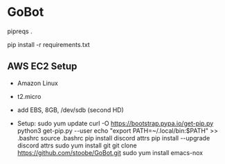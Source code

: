 # GoBot

pipreqs .

pip install -r requirements.txt


## AWS EC2 Setup
* Amazon Linux
* t2.micro
* add EBS, 8GB, /dev/sdb (second HD)

* Setup:
sudo yum update
curl -O https://bootstrap.pypa.io/get-pip.py
python3 get-pip.py --user
echo "export PATH=~/.local/bin:\$PATH" >> .bashrc
source .bashrc
pip install discord attrs
pip install --upgrade discord attrs
sudo yum install git
git clone https://github.com/stoobe/GoBot.git
sudo yum install emacs-nox